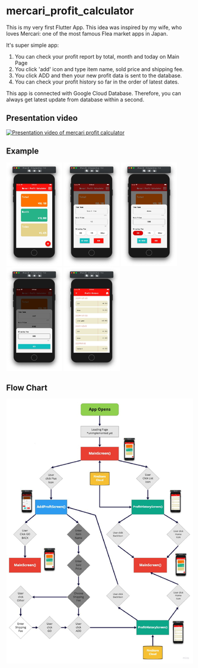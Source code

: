 # mercari_profit_calculator

This is my very first Flutter App. This idea was inspired by my wife, who loves Mercari:
one of the most famous Flea market apps in Japan.

It's super simple app:

1. You can check your profit report by total, month and today on Main Page
2. You click 'add' icon and type item name, sold price and shipping fee.
3. You click ADD and then your new profit data is sent to the database.
4. You can check your profit history so far in the order of latest dates.

This app is connected with Google Cloud Database. Therefore, you can always get latest update from database within a second.

## Presentation video

[![Presentation video of mercari profit calculator](http://img.youtube.com/vi/pC3CcviVKew/0.jpg)](https://www.youtube.com/watch?v=pC3CcviVKew "mercari profit calculator")

## Example

<img src="images/screenshot01.jpg" width="30%" height="30%"> <img src="images/screenshot02.jpg" width="30%" height="30%">
<img src="images/screenshot03.jpg" width="30%" height="30%"> <img src="images/screenshot04.jpg" width="30%" height="30%">
<img src="images/screenshot05.jpg" width="30%" height="30%">

## Flow Chart

![alt](images/appFlowChart.jpg)
